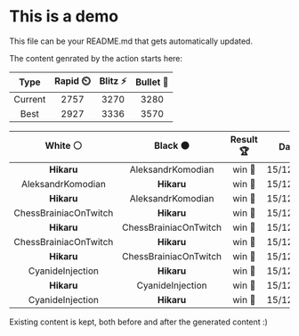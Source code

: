 # This is a demo

This file can be your README.md that gets automatically updated.

The content genrated by the action starts here:

<!--START_SECTION:chessStats-->
<!-- Automatically generated with https://github.com/Balastrong/chess-stats-action -->

| Type | Rapid ⏲️ | Blitz ⚡ | Bullet 🔫 |
|:---:|:---:|:---:|:---:|
| Current | 2757 | 3270 | 3280 |
| Best | 2927 | 3336 | 3570 |

| White ⚪ | Black ⚫ | Result 🏆 | Date 📅 | Position 🗺️ | Type 🕕 |
|:---:|:---:|:---:|:---:|:---:|:---:|
| **Hikaru** | AleksandrKomodian | win 🥇 | 15/12/2023 | <a href="http://www.ee.unb.ca/cgi-bin/tervo/fen.pl?select=7r/7P/7R/5k2/5P2/5K2/6P1/8 b - -">Link</a> | Blitz |
| AleksandrKomodian | **Hikaru** | win 🥇 | 15/12/2023 | <a href="http://www.ee.unb.ca/cgi-bin/tervo/fen.pl?select=r1bqk2r/p4p1p/2np1np1/2p5/2P1p3/2PBPN2/P2B1PPP/R2QR1K1 w kq -">Link</a> | Blitz |
| **Hikaru** | AleksandrKomodian | win 🥇 | 15/12/2023 | <a href="http://www.ee.unb.ca/cgi-bin/tervo/fen.pl?select=8/Pb6/k7/8/8/6K1/5B2/8 b - -">Link</a> | Blitz |
| ChessBrainiacOnTwitch | **Hikaru** | win 🥇 | 15/12/2023 | <a href="http://www.ee.unb.ca/cgi-bin/tervo/fen.pl?select=2r2r2/4qpk1/pp4n1/3pn2p/P1BBb3/2Q3P1/1PP2R1P/5RK1 w - -">Link</a> | Blitz |
| **Hikaru** | ChessBrainiacOnTwitch | win 🥇 | 15/12/2023 | <a href="http://www.ee.unb.ca/cgi-bin/tervo/fen.pl?select=8/1Rk4p/2p3p1/2N5/3KP3/8/r6P/8 b - -">Link</a> | Blitz |
| ChessBrainiacOnTwitch | **Hikaru** | win 🥇 | 15/12/2023 | <a href="http://www.ee.unb.ca/cgi-bin/tervo/fen.pl?select=1r4k1/1rp2p1p/3p2p1/3P4/2B1q3/2Q5/1P3R1P/1K5R w - -">Link</a> | Blitz |
| **Hikaru** | ChessBrainiacOnTwitch | win 🥇 | 15/12/2023 | <a href="http://www.ee.unb.ca/cgi-bin/tervo/fen.pl?select=8/5K1P/3k4/6P1/8/8/1b6/8 b - -">Link</a> | Blitz |
| CyanideInjection | **Hikaru** | win 🥇 | 15/12/2023 | <a href="http://www.ee.unb.ca/cgi-bin/tervo/fen.pl?select=4r1rk/pp3p1p/2b2p2/2p2Q2/5P1P/1P1B2N1/P1P2Pq1/4RK2 w - -">Link</a> | Blitz |
| **Hikaru** | CyanideInjection | win 🥇 | 15/12/2023 | <a href="http://www.ee.unb.ca/cgi-bin/tervo/fen.pl?select=8/R4p2/5k2/8/7N/n3P1KP/3r1PP1/8 b - -">Link</a> | Blitz |
| CyanideInjection | **Hikaru** | win 🥇 | 15/12/2023 | <a href="http://www.ee.unb.ca/cgi-bin/tervo/fen.pl?select=2r5/p4k2/1p2Np1p/3b2p1/1PnB4/P5P1/8/1K1R4 w - -">Link</a> | Blitz |

<!--END_SECTION:chessStats-->

Existing content is kept, both before and after the generated content :)
